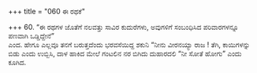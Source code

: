 +++
title = "060 ಈ ರಥಕೆ"

+++
60. “ಈ ರಥಗಳ ಜೊತೆಗೆ ನಲವತ್ತು ಸಾವಿರ ಕುದುರೆಗಳು, ಅವುಗಳಿಗೆ ಸಂಬಂಧಿಸಿದ ಪರಿವಾರಗಳನ್ನೂ ಪಣವಾಗಿ ಒಡ್ಡಿದ್ದೇನೆ”   
ಎಂದ. ಹೇಗೂ ಎಲ್ಲವೂ ತನಗೆ ಬರುತ್ತದೆಂದು ಭರವಸೆಯಿದ್ದ ಶಕುನಿ “ನೀನು ವೀರನಯ್ಯಾ ರಾಜ ! ತೆಗಿ, ಕಾಯಿಗಳನ್ನು ಬಿಡು ಎಂದು ಉಬ್ಬಿಸಿ, ದಾಳ ಹಾಕಿದ ಮೇಲೆ ಗಂಟಲಿನ ನರ  ಬಿಗಿದು ದುಹಾರದಲಿ “ನೀ ಸೋತೆ ಹೋಗು” ಎಂದು ಕೂಗಿದ.